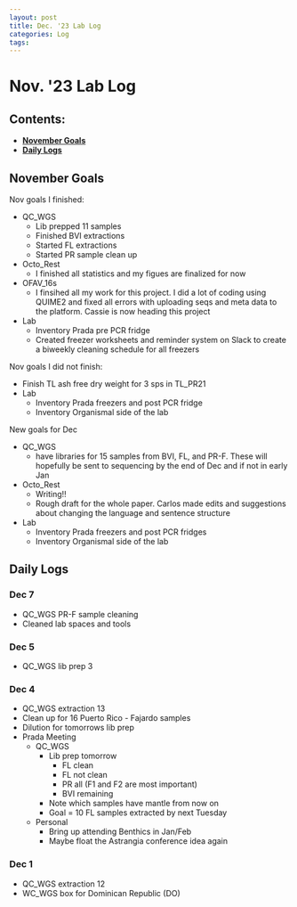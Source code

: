 ```yaml
---
layout: post
title: Dec. '23 Lab Log
categories: Log
tags: 
---
```


# Nov. '23 Lab Log

## Contents:
- [**November Goals**](#goals)  
- [**Daily Logs**](#log)     


## <a name="goals"></a> **November Goals**

Nov goals I finished: 
- QC_WGS 
    - Lib prepped 11 samples  
    - Finished BVI extractions 
    - Started FL extractions 
    - Started PR sample clean up
- Octo_Rest
    - I finished all statistics and my figues are finalized for now 
- OFAV_16s 
    - I finsihed all my work for this project. I did a lot of coding using QUIME2 and fixed all errors with uploading seqs and meta data to the platform. Cassie is now heading this project
- Lab 
    - Inventory Prada pre PCR fridge 
    - Created freezer worksheets and reminder system on Slack to create a biweekly cleaning schedule for all freezers 

Nov goals I did not finish:
- Finish TL ash free dry weight for 3 sps in TL_PR21
- Lab
    - Inventory Prada freezers and post PCR fridge 
    - Inventory Organismal side of the lab 

New goals for Dec 
- QC_WGS 
    - have libraries for 15 samples from BVI, FL, and PR-F. These will hopefully be sent to sequencing by the end of Dec and if not in early Jan
- Octo_Rest
    - Writing!!
    - Rough draft for the whole paper. Carlos made edits and suggestions about changing the language and sentence structure
- Lab 
    - Inventory Prada freezers and post PCR fridges 
    - Inventory Organismal side of the lab


## <a name="log"></a> **Daily Logs**

### Dec 7 
- QC_WGS PR-F sample cleaning 
- Cleaned lab spaces and tools

### Dec 5 
- QC_WGS lib prep 3 

### Dec 4 
- QC_WGS extraction 13 
- Clean up for 16 Puerto Rico - Fajardo samples 
- Dilution for tomorrows lib prep 
- Prada Meeting
    - QC_WGS
        - Lib  prep tomorrow 
            - FL clean 
            - FL not clean 
            - PR all (F1 and F2 are most important)
            - BVI remaining 
        - Note which samples have mantle from now on 
        - Goal = 10 FL samples extracted by next Tuesday 
    - Personal 
        - Bring up attending Benthics in Jan/Feb 
        - Maybe float the Astrangia conference idea again 

### Dec 1 
- QC_WGS extraction 12 
- WC_WGS box for Dominican Republic (DO)

